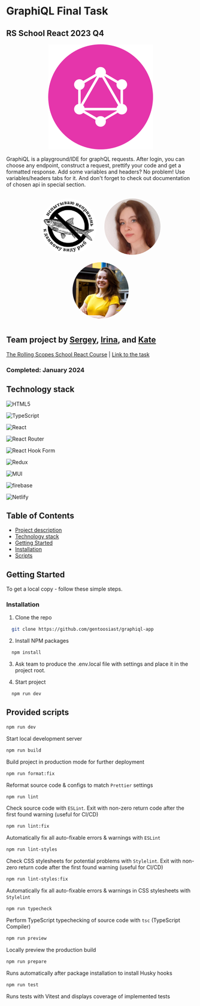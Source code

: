 # GraphiQL Final Task

## RS School React 2023 Q4

<!-- PROJECT LOGO -->
<div style='text-align: center'>
  <img src='public/small-logo.svg'>
</div>

GraphiQL is a playground/IDE for graphQL requests. After login, you can choose any endpoint, construct a request, prettify your code and get a formatted response. Add some variables and headers? No problem! Use variables/headers tabs for it. And don't forget to check out documentation of chosen api in special section.

<div style="display: flex; justify-content: center; padding: 5px; flex-wrap: wrap;">
  <img src="public/1.jpg" alt="Sergey" width="150px" height="150px" style="border-radius: 50%; margin: 10px">
  <img src="public/2.jpg" alt="Irina" width="150px" height="150px" style="border-radius: 50%; margin: 10px">
  <img src="public/kate.jpg" alt="Kate" width="150px" height="150px" style="border-radius: 50%; margin: 10px">
</div>

## Team project by [Sergey](https://github.com/gentoosiast), [Irina](https://github.com/Irina-Grebennikova), and [Kate](https://github.com/KateGoncharik)

[The Rolling Scopes School React Course](https://rs.school/react/) | [Link to the task](https://github.com/rolling-scopes-school/tasks/blob/master/react/modules/graphiql.md)

### Completed: January 2024

## Technology stack

![HTML5](https://img.shields.io/badge/html5-%23E34F26.svg?style=for-the-badge&logo=html5&logoColor=white)

![TypeScript](https://img.shields.io/badge/typescript-%23007ACC.svg?style=for-the-badge&logo=typescript&logoColor=white)

![React](https://img.shields.io/badge/react-%2320232a.svg?style=for-the-badge&logo=react&logoColor=%2361DAFB)

![React Router](https://img.shields.io/badge/React_Router-CA4245?style=for-the-badge&logo=react-router&logoColor=white)

![React Hook Form](https://img.shields.io/badge/React%20Hook%20Form-%23EC5990.svg?style=for-the-badge&logo=reacthookform&logoColor=white)

![Redux](https://img.shields.io/badge/redux-%23593d88.svg?style=for-the-badge&logo=redux&logoColor=white)

![MUI](https://img.shields.io/badge/MUI-%230081CB.svg?style=for-the-badge&logo=mui&logoColor=white)

![firebase](https://img.shields.io/badge/firebase-ffca28?style=for-the-badge&logo=firebase&logoColor=black)

![Netlify](https://img.shields.io/badge/netlify-%23000000.svg?style=for-the-badge&logo=netlify&logoColor=#00C7B7)

<!-- TABLE OF CONTENTS -->

## Table of Contents

- [Project description](#rs-school-react-2023-q4)
- [Technology stack](#technology-stack)
- [Getting Started](#getting-started)
- [Installation](#installation)
- [Scripts](#provided-scripts)

<!-- GETTING STARTED -->

## Getting Started

To get a local copy - follow these simple steps.

### Installation

1. Clone the repo

```sh
  git clone https://github.com/gentoosiast/graphiql-app
```

2. Install NPM packages

```sh
  npm install
```

3. Ask team to produce the .env.local file with settings and place it in the project root.

4. Start project

```sh
  npm run dev
```

<!-- SCRIPTS -->

## Provided scripts

```sh
npm run dev
```

Start local development server

```sh
npm run build
```

Build project in production mode for further deployment

```sh
npm run format:fix
```

Reformat source code & configs to match `Prettier` settings

```sh
npm run lint
```

Check source code with `ESLint`. Exit with non-zero return code after the first found warning (useful for CI/CD)

```sh
npm run lint:fix
```

Automatically fix all auto-fixable errors & warnings with `ESLint`

```sh
npm run lint-styles
```

Check CSS stylesheets for potential problems with `Stylelint`. Exit with non-zero return code after the first found warning (useful for CI/CD)

```sh
npm run lint-styles:fix
```

Automatically fix all auto-fixable errors & warnings in CSS stylesheets with `Stylelint`

```sh
npm run typecheck
```

Perform TypeScript typechecking of source code with `tsc` (TypeScript Compiler)

```sh
npm run preview
```

Locally preview the production build

```sh
npm run prepare
```

Runs automatically after package installation to install Husky hooks

```sh
npm run test
```

Runs tests with Vitest and displays coverage of implemented tests

